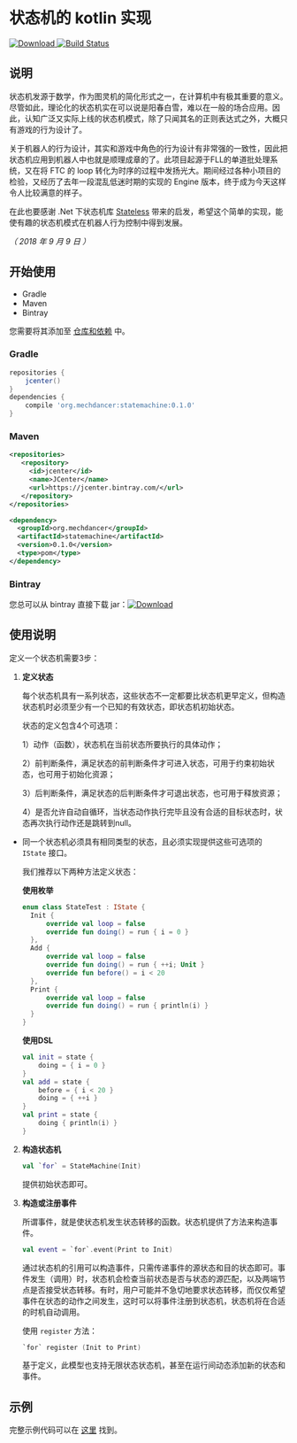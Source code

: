 # 状态机的 kotlin 实现

[![Download](https://api.bintray.com/packages/mechdancer/maven/statemachine/images/download.svg) ](https://bintray.com/mechdancer/maven/statemachine/_latestVersion)
[![Build Status](https://www.travis-ci.org/MechDancer/statemachine.svg?branch=master)](https://www.travis-ci.org/MechDancer/statemachine)

## 说明

状态机发源于数学，作为图灵机的简化形式之一，在计算机中有极其重要的意义。尽管如此，理论化的状态机实在可以说是阳春白雪，难以在一般的场合应用。因此，认知广泛又实际上线的状态机模式，除了只闻其名的正则表达式之外，大概只有游戏的行为设计了。

关于机器人的行为设计，其实和游戏中角色的行为设计有非常强的一致性，因此把状态机应用到机器人中也就是顺理成章的了。此项目起源于FLL的单道批处理系统，又在将 FTC 的 loop 转化为时序的过程中发扬光大。期间经过各种小项目的检验，又经历了去年一段混乱低迷时期的实现的 Engine 版本，终于成为今天这样令人比较满意的样子。

在此也要感谢 .Net 下状态机库 [Stateless](http://www.hanselman.com/blog/Stateless30AStateMachineLibraryForNETCore.aspx) 带来的启发，希望这个简单的实现，能使有趣的状态机模式在机器人行为控制中得到发展。

*（ 2018 年 9 月 9 日 ）*

## 开始使用

* Gradle
* Maven
* Bintray

您需要将其添加至  [仓库和依赖](https://docs.gradle.org/current/userguide/declaring_dependencies.html) 中。

### Gradle

```groovy
repositories {
    jcenter()
}
dependencies {
    compile 'org.mechdancer:statemachine:0.1.0'
}
```

### Maven

```xml
<repositories>
   <repository>
     <id>jcenter</id>
     <name>JCenter</name>
     <url>https://jcenter.bintray.com/</url>
   </repository>
</repositories>

<dependency>
  <groupId>org.mechdancer</groupId>
  <artifactId>statemachine</artifactId>
  <version>0.1.0</version>
  <type>pom</type>
</dependency>
```

### Bintray

您总可以从 bintray 直接下载 jar：[![Download](https://api.bintray.com/packages/mechdancer/maven/statemachine/images/download.svg) ](https://bintray.com/mechdancer/maven/statemachine/_latestVersion)

## 使用说明

定义一个状态机需要3步：

1. **定义状态**

   每个状态机具有一系列状态，这些状态不一定都要比状态机更早定义，但构造状态机时必须至少有一个已知的有效状态，即状态机初始状态。

	状态的定义包含4个可选项：

	1）动作（函数），状态机在当前状态所要执行的具体动作；

	2）前判断条件，满足状态的前判断条件才可进入状态，可用于约束初始状态，也可用于初始化资源；

	3）后判断条件，满足状态的后判断条件才可退出状态，也可用于释放资源；

	4）是否允许自动自循环，当状态动作执行完毕且没有合适的目标状态时，状态再次执行动作还是跳转到null。

- 同一个状态机必须具有相同类型的状态，且必须实现提供这些可选项的 `IState` 接口。

  我们推荐以下两种方法定义状态：

  **使用枚举**

  ```kotlin
  enum class StateTest : IState {
  	Init {
  		override val loop = false
  		override fun doing() = run { i = 0 }
  	},
  	Add {
  		override val loop = false
  		override fun doing() = run { ++i; Unit }
  		override fun before() = i < 20
  	},
  	Print {
  		override val loop = false
  		override fun doing() = run { println(i) }
  	}
  }
  ```

  **使用DSL**

  ```kotlin
  val init = state {
      doing = { i = 0 }
  }
  val add = state {
      before = { i < 20 }
      doing = { ++i }
  }
  val print = state {
      doing { println(i) }
  }
  ```

2. **构造状态机**

   ```kotlin
   val `for` = StateMachine(Init)
   ```

   提供初始状态即可。

3. **构造或注册事件**

   所谓事件，就是使状态机发生状态转移的函数。状态机提供了方法来构造事件。

   ```kotlin
   val event = `for`.event(Print to Init)
   ```

   通过状态机的引用可以构造事件，只需传递事件的源状态和目的状态即可。事件发生（调用）时，状态机会检查当前状态是否与状态的源匹配，以及两端节点是否接受状态转移。有时，用户可能并不急切地要求状态转移，而仅仅希望事件在状态的动作之间发生，这时可以将事件注册到状态机，状态机将在合适的时机自动调用。

   使用 `register` 方法：

   ```kotlin
   `for` register (Init to Print)
   ```

   基于定义，此模型也支持无限状态状态机，甚至在运行间动态添加新的状态和事件。

## 示例

完整示例代码可以在 [这里](https://github.com/MechDancer/statemachine/blob/dev/src/test/kotlin/org/mechdancer/statemachine/test/StateTest.kt) 找到。
